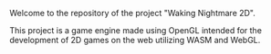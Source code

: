 Welcome to the repository of the project "Waking Nightmare 2D".

This project is a game engine made using OpenGL intended for the development of 2D games on the web utilizing WASM and WebGL.
